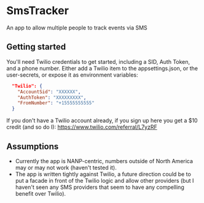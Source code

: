 # SmsTracker
An app to allow multiple people to track events via SMS

## Getting started 

You'll need Twilio credentials to get started, including a SID, Auth Token, and a phone number. Either add a Twilio item to the appsettings.json, or the user-secrets, or expose it as environment variables:

``` json
  "Twilio": {
    "AccountSid": "XXXXXX",
    "AuthToken": "XXXXXXXXX",
    "FromNumber": "+15555555555"
  }
```

If you don't have a Twilio account already, if you sign up here you get a $10 credit (and so do I): https://www.twilio.com/referral/L7yzRF

## Assumptions

 - Currently the app is NANP-centric, numbers outside of North America may or may not work (haven't tested it). 
 - The app is written tightly against Twilio, a future direction could be to put a facade in front of the Twilio logic and allow other providers (but I haven't seen any SMS providers that seem to have any compelling benefit over Twilio).
